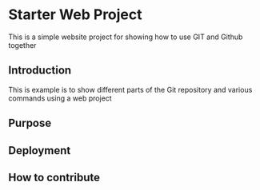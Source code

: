 # Starter Web Project

This is a simple website project for showing how to use GIT
and Github together

## Introduction

This is example is to show different parts of the Git repository
and various commands using a web project

## Purpose

## Deployment

## How to contribute
